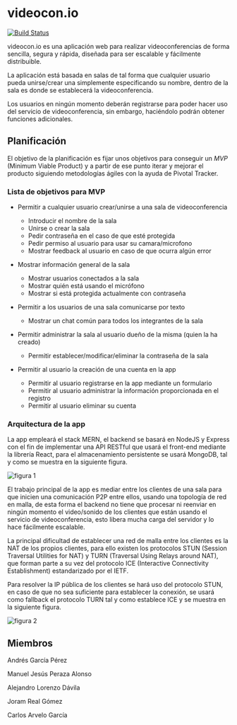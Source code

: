 # videocon.io
[![Build Status](https://travis-ci.org/SyTW12018/E01-videocon.svg?branch=master)](https://travis-ci.org/SyTW12018/E01-videocon)

videocon.io es una aplicación web para realizar videoconferencias de forma sencilla, segura y rápida, diseñada para ser escalable y fácilmente distribuible.

La aplicación está basada en salas de tal forma que cualquier usuario pueda unirse/crear una simplemente especificando su nombre, dentro de la sala es donde se establecerá la videoconferencia.

Los usuarios en ningún momento deberán registrarse para poder hacer uso del servicio de videoconferencia, sin embargo, haciéndolo podrán obtener funciones adicionales.


## Planificación

El objetivo de la planificación es fijar unos objetivos para conseguir un *MVP* (Minimum Viable Product) y a partir de ese punto iterar y mejorar el producto siguiendo metodologías ágiles con la ayuda de Pivotal Tracker.

### Lista de objetivos para MVP

* Permitir a cualquier usuario crear/unirse a una sala de videoconferencia
  * Introducir el nombre de la sala
  * Unirse o crear la sala
  * Pedir contraseña en el caso de que esté protegida
  * Pedir permiso al usuario para usar su camara/microfono
  * Mostrar feedback al usuario en caso de que ocurra algún error

* Mostrar información general de la sala
  * Mostrar usuarios conectados a la sala
  * Mostrar quién está usando el micrófono
  * Mostrar si está protegida actualmente con contraseña

* Permitir a los usuarios de una sala comunicarse por texto
  * Mostrar un chat común para todos los integrantes de la sala

* Permitir administrar la sala al usuario dueño de la misma (quien la ha creado)
  * Permitir establecer/modificar/eliminar la contraseña de la sala

* Permitir al usuario la creación de una cuenta en la app
  * Permitir al usuario registrarse en la app mediante un formulario
  * Permitir al usuario administrar la información proporcionada en el registro
  * Permitir al usuario eliminar su cuenta

### Arquitectura de la app

La app empleará el stack MERN, el backend se basará en NodeJS y Express con el fin de implementar una API RESTful que usará el front-end mediante la librería React, para el almacenamiento persistente se usará MongoDB, tal y como se muestra en la siguiente figura.

  ![figura 1](https://raw.githubusercontent.com/SyTW12018/E01-videocon/master/docs/fig1.png "Figura 1")
  
El trabajo principal de la app es mediar entre los clientes de una sala para que inicien una comunicación P2P entre ellos, usando una topología de red en malla, de esta forma el backend no tiene que procesar ni reenviar en ningún momento el video/sonido de los clientes que están usando el servicio de videoconferencia, esto libera mucha carga del servidor y lo hace fácilmente escalable.

La principal dificultad de establecer una red de malla entre los clientes es la NAT de los propios clientes, para ello existen los protocolos STUN (Session Traversal Utilities for NAT) y TURN (Traversal Using Relays around NAT), que forman parte a su vez del protocolo ICE (Interactive Connectivity Establishment) estandarizado por el IETF. 

Para resolver la IP pública de los clientes se hará uso del protocolo STUN, en caso de que no sea suficiente para establecer la conexión, se usará como fallback el protocolo TURN tal y como establece ICE y se muestra en la siguiente figura.

  ![figura 2](https://raw.githubusercontent.com/SyTW12018/E01-videocon/master/docs/fig2.png "Figura 2")

## Miembros

Andrés García Pérez

Manuel Jesús Peraza Alonso

Alejandro Lorenzo Dávila

Joram Real Gómez

Carlos Arvelo García

